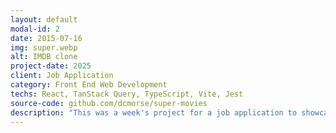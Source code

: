 ```yaml
---
layout: default
modal-id: 2
date: 2015-07-16
img: super.webp
alt: IMDB clone
project-date: 2025
client: Job Application
category: Front End Web Development
techs: React, TanStack Query, TypeScript, Vite, Jest
source-code: github.com/dcmorse/super-movies
description: "This was a week's project for a job application to showcase my React.js skillset. The site displays information about movies with the word 'Super' in the title by querying the <a href='https://www.omdbapi.com/' target='_blank'>omdb api</a>. It includes a modal window, accessibility provisions, a test suite, and is generally a good indicator of my Best React Practices. At time of writing, I'd use it as a base if I were to start a new react project tomorrow. "
---
```

